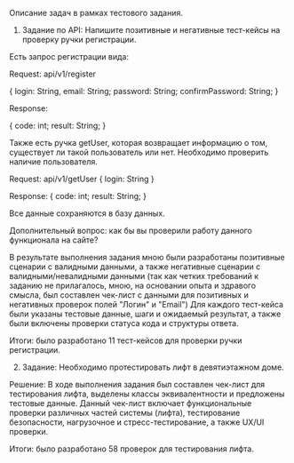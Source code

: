 Описание задач в рамках тестового задания.
1. Задание по API: Напишите позитивные и негативные тест-кейсы на проверку ручки регистрации.

Есть запрос регистрации вида:

Request: api/v1/register

{ login: String, email: String; password: String; confirmPassword: String; }

Response:

{ code: int; result: String; }

Также есть ручка getUser, которая возвращает информацию о том, существует ли такой пользователь или нет. Необходимо проверить наличие пользователя.

Request: api/v1/getUser { login: String }

Response: { code: int; result: String; }

Все данные сохраняются в базу данных.

Дополнительный вопрос: как бы вы проверили работу данного функционала на сайте?

В результате выполнения задания мною были разработаны позитивные сценарии с валидными данными, а также негативные сценарии с валидными/невалидными данными (так как четких требований к заданию не прилагалось, мною, на основании опыта и здравого смысла, был составлен чек-лист с данными для позитивных и негативных проверок полей "Логин" и "Email") Для каждого тест-кейса были указаны тестовые данные, шаги и ожидаемый результат, а также были включены проверки статуса кода и структуры ответа.

Итоги: было разработано 11 тест-кейсов для проверки ручки регистрации.

2. Задание: Необходимо протестировать лифт в девятиэтажном доме.

Решение: В ходе выполнения задания был составлен чек-лист для тестирования лифта, выделены классы эквивалентности и предложены тестовые данные. Данный чек-лист включает функциональные проверки различных частей системы (лифта), тестирование безопасности, нагрузочное и стресс-тестирование, а также UX/UI проверки.

Итоги: было разработано 58 проверок для тестирования лифта.
